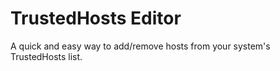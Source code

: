 # TrustedHosts Editor
 
A quick and easy way to add/remove hosts from your system's TrustedHosts list.
